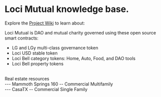 # Loci Mutual knowledge base.

Explore the [Project Wiki](https://github.com/LociMutual/docs/wiki) to learn about:

   Loci Mutual is DAO and mutual charity governed using these open source smart contracts: <br>
   * LG and LGy multi-class governance token <br>
   * Loci USD stable token <br>
   * Loci Bell category tokens: Home, Auto, Food, and DAO tools<br>
   * Loci Bell property tokens <br>
   
   <br>
   Real estate resources <br>
   --- Mammoth Springs 160 -- Commercial Multifamily <br>
   --- CasaTX -- Commercial Single Family 
